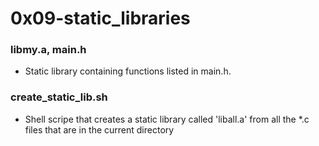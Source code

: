 # 0x09-static_libraries

### __libmy.a, main.h__
  - Static library containing functions listed in main.h.

### __create_static_lib.sh__
  - Shell scripe that creates a static library called 'liball.a' from all the \*.c files that are in the current directory
